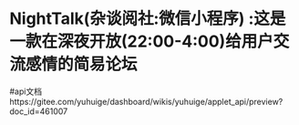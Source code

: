 # NightTalk(杂谈阅社:微信小程序) :这是一款在深夜开放(22:00-4:00)给用户交流感情的简易论坛
#api文档https://gitee.com/yuhuige/dashboard/wikis/yuhuige/applet_api/preview?doc_id=461007

